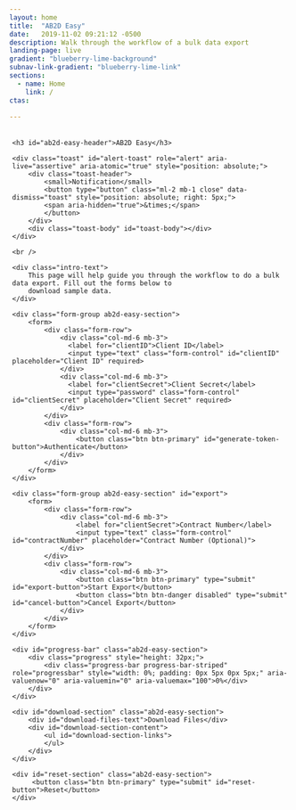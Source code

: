 ```yaml
---
layout: home
title:  "AB2D Easy"
date:   2019-11-02 09:21:12 -0500 
description: Walk through the workflow of a bulk data export 
landing-page: live
gradient: "blueberry-lime-background"
subnav-link-gradient: "blueberry-lime-link"
sections:
  - name: Home
    link: /
ctas:

---
```


<link rel="stylesheet" href="https://stackpath.bootstrapcdn.com/bootstrap/4.2.1/css/bootstrap.min.css" integrity="sha384-GJzZqFGwb1QTTN6wy59ffF1BuGJpLSa9DkKMp0DgiMDm4iYMj70gZWKYbI706tWS" crossorigin="anonymous">

<script src="https://cdnjs.cloudflare.com/ajax/libs/popper.js/1.14.6/umd/popper.min.js" integrity="sha384-wHAiFfRlMFy6i5SRaxvfOCifBUQy1xHdJ/yoi7FRNXMRBu5WHdZYu1hA6ZOblgut" crossorigin="anonymous"></script>
<script src="https://stackpath.bootstrapcdn.com/bootstrap/4.2.1/js/bootstrap.min.js" integrity="sha384-B0UglyR+jN6CkvvICOB2joaf5I4l3gm9GU6Hc1og6Ls7i6U/mkkaduKaBhlAXv9k" crossorigin="anonymous"></script>
<script src="assets/js/jquery.binarytransport.js" type="text/javascript"></script>

<style type="text/css">
    #export {
        display: none;
    }
    
    #export-status {
        display: none;
    }
    
    #progress-bar {
        display: none;
    }
    
    #reset-section {
        display: none;
    }
    
    .failure-status {
        border: 1px solid red;
        background-color: lightcoral;
    }
    .success-status {
        border: 1px solid green;
        background-color: lightgreen;
    }
    
    #alert-toast {
        z-index: 1000;
    }
    
    .ab2d-easy-section {
        margin-top: 45px;
    }
    
    #download-section {
        display: none;
    }
    
    #download-section-content {
        padding: 5px;
    }
    
    #download-files-text {
        margin-bottom: 5px;
    }
    
    #download-section-links {
        padding-inline-start: 5px;
        list-style: none;
        margin-top: 5px;
    }
    
    #download-section-links li {
        margin-bottom: 8px;
    }
    
    #download-section-links a {
        color: #4B78C4;
    }
    
    .progress {
        background-color: #DEDFEF;
    }
</style>

<script>
    const baseUrl = 'http://localhost:8080/';

    const fhirSegment = 'api/v1/fhir/';
    
    const fadeInTime = 1000;
    const fadeOutTime = 1000;
    
    const statusIntervalTimeout = 6000;
    let statusInterval = undefined;
    
    let contentLocationUrl = undefined;
    
    const successClass = 'alert-success';
    const failureClass = 'alert-danger';
    
    let token = '';
    
    let headerRight = undefined;
    
    const toastOptions = {
        delay: 4500
    };
    
    let downloadStartTime = undefined;    

    function showAlert(cssClass, message) {
        $('#toast-body').text(message).removeClass(successClass).removeClass(failureClass).addClass(cssClass);
        $('#alert-toast').toast(toastOptions);
        $('#alert-toast').toast('show');
    }

    function retrieveOktaToken() {
        const clientID = $('#clientID').val();
        const clientSecret = $('#clientSecret').val();
        const formData = {
            'clientID': clientID,
            'clientSecret': clientSecret
        };
        $.ajax({
            url: baseUrl + 'oktaproxy',
            data: formData,
            dataType: 'json',
            type: 'post',
            headers: {
                'Content-Type': 'application/x-www-form-urlencoded',
            },
            success: function (data) {
                token = data.accessToken;
                showAlert(successClass, 'Successfully authenticated');
                
                $("#export").fadeIn(fadeInTime);
                turnOnExportEventHandler();
            },
            error: function(data) {
                showAlert(failureClass, "Failed to authenticate. Please try again."); 
            }
        });
    }
    
    function startExport() {
        const contractNumber = $("#contractNumber").val();
        
        let url = '';
        if(contractNumber === undefined || contractNumber === null || contractNumber === '') {
            url = baseUrl + fhirSegment + 'Patient/$export';
        } else {
            url = baseUrl + fhirSegment + 'Group/' + contractNumber + '/$export';        
        }
        
        $.ajax({
            url: url,
            headers: {
                'Authorization': 'Bearer ' + token
            },
            type: 'get',
            success: function(data, status, xhr) {
                contentLocationUrl = xhr.getResponseHeader('Content-Location');
                showAlert(successClass, "Bulk export successfully started.");
                $('#progress-bar').fadeIn(fadeInTime);
                initiateStatusChecks();
                turnOffTokenEventHandler();
                turnOffExportEventHandler();
                turnOnCancelEventHandler();
                initiateDownloadTimer();

            },
            error: function() {
                showAlert(failureClass, "Failed to start bulk export. Please try again"); 
            }
        });
    }
    
    function initiateStatusChecks() {
        statusInterval = setInterval(function() {
            doStatusCheck(contentLocationUrl);
        }, statusIntervalTimeout);
    }
    
    function doStatusCheck() {
        $.ajax({
            url: contentLocationUrl,
            headers: {
                'Authorization': 'Bearer ' + token
            },
            type: 'get',
            success: function(data, status, xhr) {
                if(xhr.status === 202) {
                    let xProgress = xhr.getResponseHeader('X-Progress');
                    let value = xProgress.substring(0, xProgress.indexOf('%'));
                    updateProgressBar(value);
                } else if(xhr.status === 200) {
                    cancelStatusInterval();
                    turnOffCancelEventHandler();
                    updateProgressBar(100);
                    showDownloadLinks(xhr.responseJSON);
                } else if(xhr.status === 500) {
                    cancelStatusInterval();
                }
            },
            error: function() {
                showAlert(failureClass, "Failed to check status for bulk export.");
            }
        });
    }
    
    function cancelStatusInterval() {
        clearInterval(statusInterval);    
    }
    
    function initiateDownloadTimer() {
        downloadStartTime = new Date();
    }
    
    function updateProgressBar(value) {
        let text = value + '%';
    
        if(value > 0 && value < 100) {
            let timeElapsedMilliseconds = new Date().getTime() - downloadStartTime.getTime();
            let totalEstimatedMilliseconds = timeElapsedMilliseconds * (100 / value);
            let totalEstimatedMillisecondsLeft = totalEstimatedMilliseconds - timeElapsedMilliseconds;
            // Use Math.ceil, avoid showing a 0 seconds left scenario
            let totalSecondsLeft = Math.ceil(totalEstimatedMillisecondsLeft / 1000);
            if(totalSecondsLeft > 60) {
                let minutes = Math.floor(totalSecondsLeft / 60);
                let seconds = totalSecondsLeft - 60 * minutes;
                let totalTimeRemaining = minutes + " minutes, " + seconds + " seconds remaining";
                text += " (" + totalTimeRemaining + ")";
            } else {
                text += " (" + totalSecondsLeft + " seconds remaining)";
            }
        }
    
        $('#progress-bar .progress-bar').css('width', value + '%').attr('aria-valuenow', value)
            .text(text);
    }
    
    function cancelExport() {
        $.ajax({
            url: contentLocationUrl,
            headers: {
                'Authorization': 'Bearer ' + token
            },
            type: 'delete',
            success: function(data, status, xhr) {
                showAlert(successClass, "Cancelled bulk export");
                doReset();
            },
            error: function() {
                showAlert(failureClass, "Failed to cancel bulk export. Please try again");
            }
        });
    }
    
    function turnOnTokenEventHandler() {
        $("#generate-token-button").removeClass("disabled").addClass("enabled");
        $("#generate-token-button").on("click", function(event) {
            event.preventDefault();
            retrieveOktaToken();
        });
    }
    
    function turnOffTokenEventHandler() {
        $("#generate-token-button").removeClass("enabled").addClass("disabled");
        $("#generate-token-button").off("click");
    }
    
    function turnOnExportEventHandler() {
        $("#export-button").removeClass("disabled").addClass("enabled");
        $("#export-button").on("click", function(event) {
            event.preventDefault();
            startExport();
        });
    }
    
    function turnOffExportEventHandler() {
        $("#export-button").removeClass("enabled").addClass("disabled");
        $("#export-button").off("click");
    }
    
    function turnOnCancelEventHandler() {
        $("#cancel-button").removeClass("disabled").addClass("enabled");
        $("#cancel-button").on("click", function(event) {
            event.preventDefault();
            cancelExport();
        });
    }
    
    function turnOffCancelEventHandler() {
        $("#cancel-button").removeClass("enabled").addClass("disabled");
        $("#cancel-button").off("click");
    }
    
    function turnOnResetEventHandler() {
        $("#reset-button").on("click", function(event) {
            event.preventDefault();
            resetAll();  
        });  
    }
    
    function resetAll() {
        $('#reset-section').fadeOut(fadeOutTime);
        $('#download-section').fadeOut(fadeOutTime, function() {
            $('#download-section-links').html('');  
        });
        doReset();
    }
    
    function doReset() {
        cancelStatusInterval();
        resetProgressBar();
        $("#export").fadeOut(fadeOutTime, function() {
            $('#contractNumber').val('');  
        });
        turnOnTokenEventHandler();
        turnOffCancelEventHandler();
        turnOffExportEventHandler();
    }
    
    function resetProgressBar() {
        $("#progress-bar").fadeOut(fadeOutTime, function() {
            updateProgressBar(0);
        });
    }
    
    function downloadJSON(url, linkTitle) {
        $.ajax({
            url: url,
            headers: {
                'Authorization': 'Bearer ' + token
            },
            dataType: 'binary',
            type: 'get',
            processData: 'false',
            success: function(blob) {
                showAlert(successClass, "File download started");
                const windowUrl = window.URL || window.webkitURL;
                const downloadUrl = windowUrl.createObjectURL(blob);
                const anchor = $("<a></a>"); 
                anchor.css("display", "none"); 
                $("body").append(anchor);
                anchor.prop('href', downloadUrl);
                anchor.prop('download', linkTitle);
                anchor.get(0).click();
                windowUrl.revokeObjectURL(downloadUrl);
                anchor.remove();
            },
            error: function() {
                showAlert(failureClass, "Failed to download file");
            }
        });
    }
    
    function showDownloadLinks(responseJSON) {
        if(responseJSON.error.length > 0) {
            showAlert(failureClass, 'There was an error while processing the file');
        }
        for(let i = 0; i < responseJSON.output.length; i++) {
            const url = responseJSON.output[i].url;
            const linkTitle = getLinkTitle(url);
            $("#download-section-links").append("<li><a href='" + url + "'>" +
                linkTitle + "</a></li>");
        }
        
        $("#download-section-links li").each(function() {
            $(this).one('click', function(event) {
                event.preventDefault();
                const anchor = $(this).find('a');
                const url = anchor.attr('href');
                const linkTitle = getLinkTitle(url);
                downloadJSON(url, linkTitle);
            });
        });
        
        $("#download-section").fadeIn(fadeInTime, function() {
            $("#reset-section").fadeIn(fadeInTime);
            turnOnResetEventHandler();  
        });
    }
    
    function getLinkTitle(url) {
        return url.substring(url.indexOf(fhirSegment) + fhirSegment.length, url.length);
    }

    function setupAlertPositioning() {
        const $elt = $('#ab2d-easy-header');
        const offset = $elt.offset();
        headerRight = $(window).width() - offset.left + 15;
        $('#alert-toast').css('right', headerRight);
    }
    
    $(document).ready(function() {
        turnOnTokenEventHandler();
        //setupAlertPositioning();
    });
    
    $(window).resize(function() {
        //setupAlertPositioning();
    });
</script>

<div id="ab2d-easy-section" style="padding: 5px;">

    <h3 id="ab2d-easy-header">AB2D Easy</h3>
        
    <div class="toast" id="alert-toast" role="alert" aria-live="assertive" aria-atomic="true" style="position: absolute;">
        <div class="toast-header">
            <small>Notification</small>
            <button type="button" class="ml-2 mb-1 close" data-dismiss="toast" style="position: absolute; right: 5px;">
            <span aria-hidden="true">&times;</span>
            </button>
        </div>
        <div class="toast-body" id="toast-body"></div>
    </div>   
       
    <br />
    
    <div class="intro-text">
        This page will help guide you through the workflow to do a bulk data export. Fill out the forms below to
        download sample data.
    </div>
    
    <div class="form-group ab2d-easy-section">
        <form>
            <div class="form-row">
                <div class="col-md-6 mb-3">
                  <label for="clientID">Client ID</label>
                  <input type="text" class="form-control" id="clientID" placeholder="Client ID" required>
                </div>
                <div class="col-md-6 mb-3">
                  <label for="clientSecret">Client Secret</label>
                  <input type="password" class="form-control" id="clientSecret" placeholder="Client Secret" required>
                </div>
            </div>
            <div class="form-row">
                <div class="col-md-6 mb-3">
                    <button class="btn btn-primary" id="generate-token-button">Authenticate</button>
                </div>
            </div>
        </form>    
    </div>
    
    <div class="form-group ab2d-easy-section" id="export">
        <form>
            <div class="form-row">
                <div class="col-md-6 mb-3">
                    <label for="clientSecret">Contract Number</label>
                    <input type="text" class="form-control" id="contractNumber" placeholder="Contract Number (Optional)">               
                </div>
            </div>
            <div class="form-row">
                <div class="col-md-6 mb-3">
                    <button class="btn btn-primary" type="submit" id="export-button">Start Export</button>
                    <button class="btn btn-danger disabled" type="submit" id="cancel-button">Cancel Export</button>
                </div>
            </div>
        </form>
    </div>
        
    <div id="progress-bar" class="ab2d-easy-section">    
        <div class="progress" style="height: 32px;">
            <div class="progress-bar progress-bar-striped" role="progressbar" style="width: 0%; padding: 0px 5px 0px 5px;" aria-valuenow="0" aria-valuemin="0" aria-valuemax="100">0%</div>
        </div>
    </div>
    
    <div id="download-section" class="ab2d-easy-section">
        <div id="download-files-text">Download Files</div>
        <div id="download-section-content">
            <ul id="download-section-links">
            </ul>
        </div>
    </div>
    
    <div id="reset-section" class="ab2d-easy-section">
         <button class="btn btn-primary" type="submit" id="reset-button">Reset</button>
    </div>
</div>
